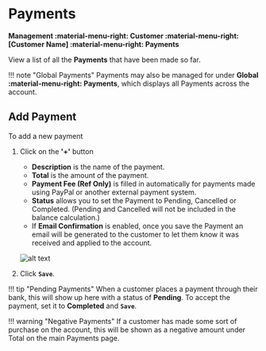 # Payments 
**Management :material-menu-right: Customer :material-menu-right: [Customer Name] :material-menu-right: Payments**

View a list of all the **Payments** that have been made so far. 

!!! note "Global Payments"
    Payments may also be managed for under **Global :material-menu-right: Payments**, which displays all Payments across the account.

## Add Payment
To add a new payment

1. Click on the **'+'** button
    + **Description** is the name of the payment. 
    + **Total** is the amount of the payment. 
    + **Payment Fee (Ref Only)** is filled in automatically for payments made using PayPal or another external payment system. 
    + **Status** allows you to set the Payment to Pending, Cancelled or Completed. (Pending and Cancelled will not be included in the balance calculation.)
    + If **Email Confirmation** is enabled, once you save the Payment an email will be generated to the customer to let them know it was received and applied to the account. 

    ![alt text][payments-tab]

2. Click **`Save`**.

!!! tip "Pending Payments"
    When a customer places a payment through their bank, this will show up here with a status of **Pending**. To accept the payment, set it to **Completed** and **`Save`**. 
    
!!! warning "Negative Payments"
    If a customer has made some sort of purchase on the account, this will be shown as a negative amount under Total on the main Payments page. 

    
[payments-tab]: /customer/img/53.png "Payment Tab"
